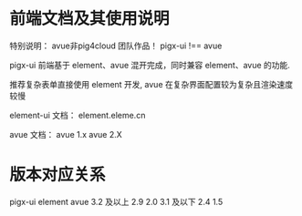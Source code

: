 # 前端文档及其使用说明
特别说明： avue非pig4cloud 团队作品！ pigx-ui !== avue

pigx-ui 前端基于 element、avue 混开完成，同时兼容 element、avue 的功能.

推荐复杂表单直接使用 element 开发, avue 在复杂界面配置较为复杂且渲染速度较慢

element-ui 文档： element.eleme.cn

avue 文档： avue 1.x avue 2.X

# 版本对应关系
pigx-ui	element	avue
3.2 及以上	2.9	2.0
3.1 及以下	2.4	1.5
